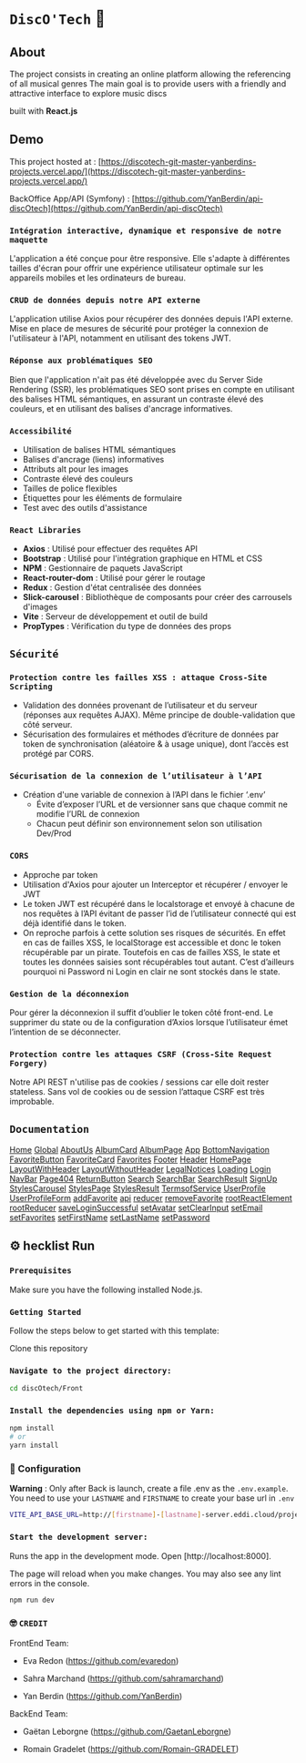 # `DiscO'Tech` :man_dancing:

## About
The project consists in creating an online platform allowing the referencing of all musical genres
The main goal is to provide users with a friendly and attractive interface to explore music discs

built with **React.js**

## Demo
This project hosted at : [https://discotech-git-master-yanberdins-projects.vercel.app/](https://discotech-git-master-yanberdins-projects.vercel.app/)

BackOffice App/API (Symfony) : [https://github.com/YanBerdin/api-discOtech](https://github.com/YanBerdin/api-discOtech)


### `Intégration interactive, dynamique et responsive de notre maquette`

L'application a été conçue pour être responsive. Elle s'adapte à différentes tailles d'écran pour offrir une expérience utilisateur optimale sur les appareils mobiles et les ordinateurs de bureau.

### `CRUD de données depuis notre API externe`

L'application utilise Axios pour récupérer des données depuis l'API externe. Mise en place de mesures de sécurité pour protéger la connexion de l'utilisateur à l'API, notamment en utilisant des tokens JWT.

### `Réponse aux problématiques SEO`

Bien que l'application n'ait pas été développée avec du Server Side Rendering (SSR), les problématiques SEO sont prises en compte en utilisant des balises HTML sémantiques, en assurant un contraste élevé des couleurs, et en utilisant des balises d'ancrage informatives.

### `Accessibilité`

- Utilisation de balises HTML sémantiques
- Balises d'ancrage (liens) informatives
- Attributs alt pour les images
- Contraste élevé des couleurs
- Tailles de police flexibles
- Étiquettes pour les éléments de formulaire
- Test avec des outils d'assistance

### `React Libraries`

- **Axios** : Utilisé pour effectuer des requêtes API
- **Bootstrap** : Utilisé pour l'intégration graphique en HTML et CSS
- **NPM** : Gestionnaire de paquets JavaScript
- **React-router-dom** : Utilisé pour gérer le routage
- **Redux** : Gestion d'état centralisée des données
- **Slick-carousel** : Bibliothèque de composants pour créer des carrousels d'images
- **Vite** : Serveur de développement et outil de build
- **PropTypes** : Vérification du type de données des props

## `Sécurité`

### `Protection contre les failles XSS : attaque Cross-Site Scripting`

- Validation des données provenant de l’utilisateur et du serveur (réponses aux requêtes AJAX). Même principe de double-validation que côté serveur.
- Sécurisation des formulaires et méthodes d’écriture de données par token de synchronisation (aléatoire & à usage unique), dont l’accès est protégé par CORS.

### `Sécurisation de la connexion de l’utilisateur à l’API`

- Création d'une variable de connexion à l’API dans le fichier ‘.env’
  - Évite d’exposer l’URL et de versionner sans que chaque commit ne modifie l’URL de connexion
  - Chacun peut définir son environnement selon son utilisation Dev/Prod

### `CORS`

- Approche par token
- Utilisation d'Axios pour ajouter un Interceptor et récupérer / envoyer le JWT
- Le token JWT est récupéré dans le localstorage et envoyé à chacune de nos requêtes à l’API évitant de passer l’id de l’utilisateur connecté qui est déjà identifié dans le token.
- On reproche parfois à cette solution ses risques de sécurités. En effet en cas de failles XSS, le localStorage est accessible et donc le token récupérable par un pirate. Toutefois en cas de failles XSS, le state et toutes les données saisies sont récupérables tout autant. C’est d’ailleurs pourquoi ni Password ni Login en clair ne sont stockés dans le state.

### `Gestion de la déconnexion`

Pour gérer la déconnexion il suffit d’oublier le token côté front-end. Le supprimer du state ou de la configuration d’Axios lorsque l’utilisateur émet l’intention de se déconnecter.

### `Protection contre les attaques CSRF (Cross-Site Request Forgery)`

Notre API REST n'utilise pas de cookies / sessions car elle doit rester stateless. Sans vol de cookies ou de session l’attaque CSRF est très improbable.

## `Documentation`

[Home](https://link-to-home-doc)
[Global](https://link-to-global-doc)
[AboutUs](https://link-to-aboutus-doc)
[AlbumCard](https://link-to-albumcard-doc)
[AlbumPage](https://link-to-albumpage-doc)
[App](https://link-to-app-doc)
[BottomNavigation](https://link-to-bottomnavigation-doc)
[FavoriteButton](https://link-to-favoritebutton-doc)
[FavoriteCard](https://link-to-favoritecard-doc)
[Favorites](https://link-to-favorites-doc)
[Footer](https://link-to-footer-doc)
[Header](https://link-to-header-doc)
[HomePage](https://link-to-homepage-doc)
[LayoutWithHeader](https://link-to-layoutwithheader-doc)
[LayoutWithoutHeader](https://link-to-layoutwithoutheader-doc)
[LegalNotices](https://link-to-legalnotices-doc)
[Loading](https://link-to-loading-doc)
[Login](https://link-to-login-doc)
[NavBar](https://link-to-navbar-doc)
[Page404](https://link-to-page404-doc)
[ReturnButton](https://link-to-returnbutton-doc)
[Search](https://link-to-search-doc)
[SearchBar](https://link-to-searchbar-doc)
[SearchResult](https://link-to-searchresult-doc)
[SignUp](https://link-to-signup-doc)
[StylesCarousel](https://link-to-stylescarousel-doc)
[StylesPage](https://link-to-stylespage-doc)
[StylesResult](https://link-to-stylesresult-doc)
[TermsofService](https://link-to-termsofservice-doc)
[UserProfile](https://link-to-userprofile-doc)
[UserProfileForm](https://link-to-userprofileform-doc)
[addFavorite](https://link-to-addfavorite-doc)
[api](https://link-to-api-doc)
[reducer](https://link-to-reducer-doc)
[removeFavorite](https://link-to-removefavorite-doc)
[rootReactElement](https://link-to-rootreactelement-doc)
[rootReducer](https://link-to-rootreducer-doc)
[saveLoginSuccessful](https://link-to-saveloginsuccessful-doc)
[setAvatar](https://link-to-setavatar-doc)
[setClearInput](https://link-to-setclearinput-doc)
[setEmail](https://link-to-setemail-doc)
[setFavorites](https://link-to-setfavorites-doc)
[setFirstName](https://link-to-setfirstname-doc)
[setLastName](https://link-to-setlastname-doc)
[setPassword](https://link-to-setpassword-doc)



## :gear: hecklist Run

### `Prerequisites`
Make sure you have the following installed Node.js.

### `Getting Started`
Follow the steps below to get started with this template:

Clone this repository

### `Navigate to the project directory:`
```bash
cd discOtech/Front
```

### `Install the dependencies using npm or Yarn:`
```bash
npm install
# or
yarn install
```

### :hammer: Configuration

**Warning** : Only after Back is launch, create a file .env as the `.env.example`.
You need to use your `LASTNAME` and `FIRSTNAME` to create your base url in `.env`

```bash
VITE_API_BASE_URL=http://[firstname]-[lastname]-server.eddi.cloud/projet-disc-otech-back/Back/public/api
```


### `Start the development server:`

Runs the app in the development mode. Open [http://localhost:8000].

The page will reload when you make changes. You may also see any lint errors in the console.
```bash
npm run dev
```


### :nerd_face: `CREDIT`
FrontEnd Team:

- Eva Redon (https://github.com/evaredon)

- Sahra Marchand (https://github.com/sahramarchand)

- Yan Berdin (https://github.com/YanBerdin)

BackEnd Team:

- Gaëtan Leborgne (https://github.com/GaetanLeborgne)

- Romain Gradelet (https://github.com/Romain-GRADELET)
